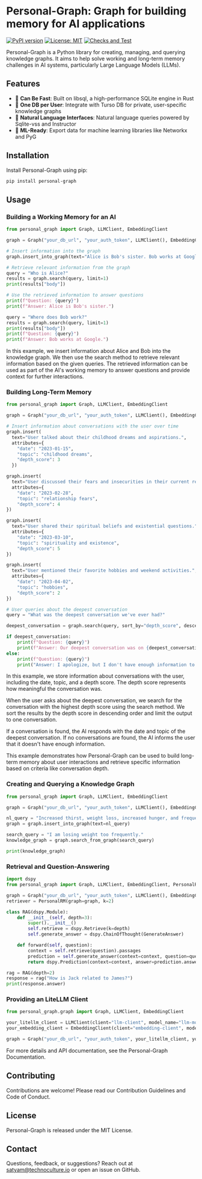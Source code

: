 # Personal-Graph: Graph for building memory for AI applications
[![PyPI version](https://badge.fury.io/py/personal-graph.svg)](https://badge.fury.io/py/personal-graph)
[![License: MIT](https://img.shields.io/badge/License-MIT-yellow.svg)](https://opensource.org/licenses/MIT)
[![Checks and Test](https://github.com/Technoculture/personal-graph/actions/workflows/personal-graph.yaml/badge.svg)](https://github.com/Technoculture/personal-graph/actions/workflows/personal-graph.yaml)

Personal-Graph is a Python library for creating, managing, and querying knowledge graphs. It aims to help solve working and long-term memory challenges in AI systems, particularly Large Language Models (LLMs).

## Features
- 🚀 **Can Be Fast**: Built on libsql, a high-performance SQLite engine in Rust
- 👨 **One DB per User**: Integrate with Turso DB for private, user-specific knowledge graphs
- 💬 **Natural Language Interfaces**: Natural language queries powered by Sqlite-vss and Instructor
- 🤖 **ML-Ready**: Export data for machine learning libraries like Networkx and PyG

## Installation

Install Personal-Graph using pip:
```sh
pip install personal-graph
```

## Usage

### Building a Working Memory for an AI

```python
from personal_graph import Graph, LLMClient, EmbeddingClient

graph = Graph("your_db_url", "your_auth_token", LLMClient(), EmbeddingClient())

# Insert information into the graph
graph.insert_into_graph(text="Alice is Bob's sister. Bob works at Google.")

# Retrieve relevant information from the graph
query = "Who is Alice?"
results = graph.search(query, limit=1)
print(results["body"])

# Use the retrieved information to answer questions
print(f"Question: {query}")
print(f"Answer: Alice is Bob's sister.")

query = "Where does Bob work?"
results = graph.search(query, limit=1)
print(results["body"])
print(f"Question: {query}")
print(f"Answer: Bob works at Google.")
```

In this example, we insert information about Alice and Bob into the knowledge graph. We then use the search method to retrieve relevant information based on the given queries. The retrieved information can be used as part of the AI's working memory to answer questions and provide context for further interactions.

### Building Long-Term Memory
```python
from personal_graph import Graph, LLMClient, EmbeddingClient

graph = Graph("your_db_url", "your_auth_token", LLMClient(), EmbeddingClient())

# Insert information about conversations with the user over time
graph.insert(
  text="User talked about their childhood dreams and aspirations.",
  attributes={
    "date": "2023-01-15",
    "topic": "childhood dreams",
    "depth_score": 3
  })

graph.insert(
  text="User discussed their fears and insecurities in their current relationship.",
  attributes={
    "date": "2023-02-28",
    "topic": "relationship fears",
    "depth_score": 4
})

graph.insert(
  text="User shared their spiritual beliefs and existential questions.",
  attributes={
    "date": "2023-03-10",
    "topic": "spirituality and existence",
    "depth_score": 5
})

graph.insert(
  text="User mentioned their favorite hobbies and weekend activities.",
  attributes={
    "date": "2023-04-02",
    "topic": "hobbies",
    "depth_score": 2
})

# User queries about the deepest conversation
query = "What was the deepest conversation we've ever had?"

deepest_conversation = graph.search(query, sort_by="depth_score", descending=True, limit=1)

if deepest_conversation:
    print(f"Question: {query}")
    print(f"Answer: Our deepest conversation was on {deepest_conversation['date']} when we discussed {deepest_conversation['topic']}.")
else:
    print(f"Question: {query}")
    print("Answer: I apologize, but I don't have enough information to determine our deepest conversation.")
```
In this example, we store information about conversations with the user, including the date, topic, and a depth score. The depth score represents how meaningful the conversation was.

When the user asks about the deepest conversation, we search for the conversation with the highest depth score using the search method. We sort the results by the depth score in descending order and limit the output to one conversation.

If a conversation is found, the AI responds with the date and topic of the deepest conversation. If no conversations are found, the AI informs the user that it doesn't have enough information.

This example demonstrates how Personal-Graph can be used to build long-term memory about user interactions and retrieve specific information based on criteria like conversation depth.

### Creating and Querying a Knowledge Graph
```py
from personal_graph import Graph, LLMClient, EmbeddingClient

graph = Graph("your_db_url", "your_auth_token", LLMClient(), EmbeddingClient())

nl_query = "Increased thirst, weight loss, increased hunger, and frequent urination are all symptoms of diabetes."
graph = graph.insert_into_graph(text=nl_query)

search_query = "I am losing weight too frequently."
knowledge_graph = graph.search_from_graph(search_query)

print(knowledge_graph)
```

### Retrieval and Question-Answering
```py
import dspy
from personal_graph import Graph, LLMClient, EmbeddingClient, PersonalRM

graph = Graph("your_db_url", "your_auth_token", LLMClient(), EmbeddingClient())
retriever = PersonalRM(graph=graph, k=2)

class RAG(dspy.Module):
    def __init__(self, depth=3):
        super().__init__()
        self.retrieve = dspy.Retrieve(k=depth)
        self.generate_answer = dspy.ChainOfThought(GenerateAnswer)

    def forward(self, question):
        context = self.retrieve(question).passages
        prediction = self.generate_answer(context=context, question=question)
        return dspy.Prediction(context=context, answer=prediction.answer)

rag = RAG(depth=2)
response = rag("How is Jack related to James?")
print(response.answer)
```

### Providing an LiteLLM Client

```py
from personal_graph.graph import Graph, LLMClient, EmbeddingClient

your_litellm_client = LLMClient(client="llm-client", model_name="llm-model-name")
your_embedding_client = EmbeddingClient(client="embedding-client", model_name="embedding-model-name", dimensions="model-dimension")

graph = Graph("your_db_url", "your_auth_token", your_litellm_client, your_embedding_client)


```

For more details and API documentation, see the Personal-Graph Documentation.

## Contributing
Contributions are welcome! Please read our Contribution Guidelines and Code of Conduct.

## License
Personal-Graph is released under the MIT License.

## Contact
Questions, feedback, or suggestions? Reach out at satyam@technoculture.io or open an issue on GitHub.
